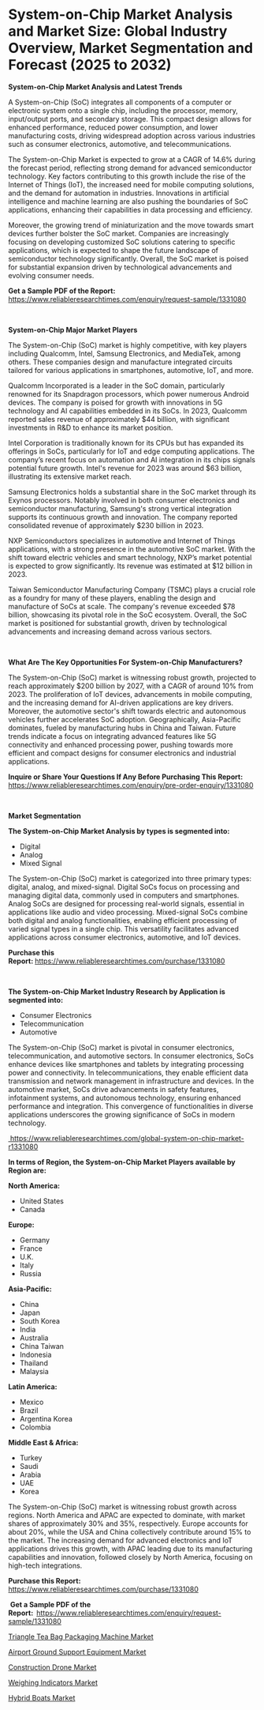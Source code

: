 <p><h1>System-on-Chip Market Analysis and Market Size: Global Industry Overview, Market Segmentation and Forecast (2025 to 2032)</h1></p><p><strong>System-on-Chip Market Analysis and Latest Trends</strong></p>
<p><p>A System-on-Chip (SoC) integrates all components of a computer or electronic system onto a single chip, including the processor, memory, input/output ports, and secondary storage. This compact design allows for enhanced performance, reduced power consumption, and lower manufacturing costs, driving widespread adoption across various industries such as consumer electronics, automotive, and telecommunications.</p><p>The System-on-Chip Market is expected to grow at a CAGR of 14.6% during the forecast period, reflecting strong demand for advanced semiconductor technology. Key factors contributing to this growth include the rise of the Internet of Things (IoT), the increased need for mobile computing solutions, and the demand for automation in industries. Innovations in artificial intelligence and machine learning are also pushing the boundaries of SoC applications, enhancing their capabilities in data processing and efficiency.</p><p>Moreover, the growing trend of miniaturization and the move towards smart devices further bolster the SoC market. Companies are increasingly focusing on developing customized SoC solutions catering to specific applications, which is expected to shape the future landscape of semiconductor technology significantly. Overall, the SoC market is poised for substantial expansion driven by technological advancements and evolving consumer needs.</p></p>
<p><strong>Get a Sample PDF of the Report:&nbsp;</strong> <a href="https://www.reliableresearchtimes.com/enquiry/request-sample/1331080?utm_campaign=2771&utm_medium=2&utm_source=Github&utm_content=ia&utm_term=26032025&utm_id=system-on-chip">https://www.reliableresearchtimes.com/enquiry/request-sample/1331080</a></p>
<p>&nbsp;</p>
<p><strong>System-on-Chip Major Market Players</strong></p>
<p><p>The System-on-Chip (SoC) market is highly competitive, with key players including Qualcomm, Intel, Samsung Electronics, and MediaTek, among others. These companies design and manufacture integrated circuits tailored for various applications in smartphones, automotive, IoT, and more.</p><p>Qualcomm Incorporated is a leader in the SoC domain, particularly renowned for its Snapdragon processors, which power numerous Android devices. The company is poised for growth with innovations in 5G technology and AI capabilities embedded in its SoCs. In 2023, Qualcomm reported sales revenue of approximately $44 billion, with significant investments in R&D to enhance its market position.</p><p>Intel Corporation is traditionally known for its CPUs but has expanded its offerings in SoCs, particularly for IoT and edge computing applications. The company’s recent focus on automation and AI integration in its chips signals potential future growth. Intel's revenue for 2023 was around $63 billion, illustrating its extensive market reach.</p><p>Samsung Electronics holds a substantial share in the SoC market through its Exynos processors. Notably involved in both consumer electronics and semiconductor manufacturing, Samsung's strong vertical integration supports its continuous growth and innovation. The company reported consolidated revenue of approximately $230 billion in 2023.</p><p>NXP Semiconductors specializes in automotive and Internet of Things applications, with a strong presence in the automotive SoC market. With the shift toward electric vehicles and smart technology, NXP’s market potential is expected to grow significantly. Its revenue was estimated at $12 billion in 2023.</p><p>Taiwan Semiconductor Manufacturing Company (TSMC) plays a crucial role as a foundry for many of these players, enabling the design and manufacture of SoCs at scale. The company's revenue exceeded $78 billion, showcasing its pivotal role in the SoC ecosystem. Overall, the SoC market is positioned for substantial growth, driven by technological advancements and increasing demand across various sectors.</p></p>
<p>&nbsp;</p>
<p><strong>What Are The Key Opportunities For System-on-Chip Manufacturers?</strong></p>
<p><p>The System-on-Chip (SoC) market is witnessing robust growth, projected to reach approximately $200 billion by 2027, with a CAGR of around 10% from 2023. The proliferation of IoT devices, advancements in mobile computing, and the increasing demand for AI-driven applications are key drivers. Moreover, the automotive sector's shift towards electric and autonomous vehicles further accelerates SoC adoption. Geographically, Asia-Pacific dominates, fueled by manufacturing hubs in China and Taiwan. Future trends indicate a focus on integrating advanced features like 5G connectivity and enhanced processing power, pushing towards more efficient and compact designs for consumer electronics and industrial applications.</p></p>
<p><strong>Inquire or Share Your Questions If Any Before Purchasing This Report:</strong> <a href="https://www.reliableresearchtimes.com/enquiry/pre-order-enquiry/1331080?utm_campaign=2771&utm_medium=2&utm_source=Github&utm_content=ia&utm_term=26032025&utm_id=system-on-chip">https://www.reliableresearchtimes.com/enquiry/pre-order-enquiry/1331080</a></p>
<p>&nbsp;</p>
<p><strong>Market Segmentation</strong></p>
<p><strong>The System-on-Chip Market Analysis by types is segmented into:</strong></p>
<p><ul><li>Digital</li><li>Analog</li><li>Mixed Signal</li></ul></p>
<p><p>The System-on-Chip (SoC) market is categorized into three primary types: digital, analog, and mixed-signal. Digital SoCs focus on processing and managing digital data, commonly used in computers and smartphones. Analog SoCs are designed for processing real-world signals, essential in applications like audio and video processing. Mixed-signal SoCs combine both digital and analog functionalities, enabling efficient processing of varied signal types in a single chip. This versatility facilitates advanced applications across consumer electronics, automotive, and IoT devices.</p></p>
<p><strong>Purchase this Report:&nbsp;</strong><a href="https://www.reliableresearchtimes.com/purchase/1331080?utm_campaign=2771&utm_medium=2&utm_source=Github&utm_content=ia&utm_term=26032025&utm_id=system-on-chip">https://www.reliableresearchtimes.com/purchase/1331080</a></p>
<p>&nbsp;</p>
<p><strong>The System-on-Chip Market Industry Research by Application is segmented into:</strong></p>
<p><ul><li>Consumer Electronics</li><li>Telecommunication</li><li>Automotive</li></ul></p>
<p><p>The System-on-Chip (SoC) market is pivotal in consumer electronics, telecommunication, and automotive sectors. In consumer electronics, SoCs enhance devices like smartphones and tablets by integrating processing power and connectivity. In telecommunications, they enable efficient data transmission and network management in infrastructure and devices. In the automotive market, SoCs drive advancements in safety features, infotainment systems, and autonomous technology, ensuring enhanced performance and integration. This convergence of functionalities in diverse applications underscores the growing significance of SoCs in modern technology.</p></p>
<p><a href="https://www.reliableresearchtimes.com/global-system-on-chip-market-r1331080?utm_campaign=2771&utm_medium=2&utm_source=Github&utm_content=ia&utm_term=26032025&utm_id=system-on-chip">&nbsp;https://www.reliableresearchtimes.com/global-system-on-chip-market-r1331080</a></p>
<p><strong>In terms of Region, the System-on-Chip Market Players available by Region are:</strong></p>
<p>
    <p> <strong> North America: </strong>
        <ul>
            <li>United States</li>
            <li>Canada</li>
        </ul>
        </p> 
    <p> <strong> Europe: </strong>
        <ul>
            <li>Germany</li>
            <li>France</li>
            <li>U.K.</li>
            <li>Italy</li>
            <li>Russia</li>
        </ul>
        </p> 
    <p> <strong> Asia-Pacific: </strong>
        <ul>
            <li>China</li>
            <li>Japan</li>
            <li>South Korea</li>
            <li>India</li>
            <li>Australia</li>
            <li>China Taiwan</li>
            <li>Indonesia</li>
            <li>Thailand</li>
            <li>Malaysia</li>
        </ul>
        </p> 
    <p> <strong> Latin America: </strong>
        <ul>
            <li>Mexico</li>
            <li>Brazil</li>
            <li>Argentina Korea</li>
            <li>Colombia</li>
        </ul>
        </p> 
    <p> <strong> Middle East & Africa: </strong>
        <ul>
            <li>Turkey</li>
            <li>Saudi</li>
            <li>Arabia</li>
            <li>UAE</li>
            <li>Korea</li>
        </ul>
    </p>
    </p>
<p><p>The System-on-Chip (SoC) market is witnessing robust growth across regions. North America and APAC are expected to dominate, with market shares of approximately 30% and 35%, respectively. Europe accounts for about 20%, while the USA and China collectively contribute around 15% to the market. The increasing demand for advanced electronics and IoT applications drives this growth, with APAC leading due to its manufacturing capabilities and innovation, followed closely by North America, focusing on high-tech integrations.</p></p>
<p><strong>Purchase this Report: </strong><a href="https://www.reliableresearchtimes.com/purchase/1331080?utm_campaign=2771&utm_medium=2&utm_source=Github&utm_content=ia&utm_term=26032025&utm_id=system-on-chip">https://www.reliableresearchtimes.com/purchase/1331080</a></p>
<p>&nbsp;<strong>Get a Sample PDF of the Report:&nbsp;&nbsp;</strong><a href="https://www.reliableresearchtimes.com/enquiry/request-sample/1331080?utm_campaign=2771&utm_medium=2&utm_source=Github&utm_content=ia&utm_term=26032025&utm_id=system-on-chip">https://www.reliableresearchtimes.com/enquiry/request-sample/1331080</a></p>
<p><strong></strong></p>
<p><p><a href="https://www.linkedin.com/pulse/triangle-tea-bag-packaging-machine-market-size-analysis-quantitative-i7zxf?utm_campaign=2771&utm_medium=2&utm_source=Github&utm_content=ia&utm_term=26032025&utm_id=system-on-chip">Triangle Tea Bag Packaging Machine Market</a></p><p><a href="https://www.linkedin.com/pulse/airport-ground-support-equipment-market-size-growing-cagr-117-fzylf?utm_campaign=2771&utm_medium=2&utm_source=Github&utm_content=ia&utm_term=26032025&utm_id=system-on-chip">Airport Ground Support Equipment Market</a></p><p><a href="https://www.linkedin.com/pulse/market-size-trends-construction-drone-48-cagr-expected-from-uicvf?utm_campaign=2771&utm_medium=2&utm_source=Github&utm_content=ia&utm_term=26032025&utm_id=system-on-chip">Construction Drone Market</a></p><p><a href="https://www.linkedin.com/pulse/discovering-weighing-indicatorsmarkets-types-applications-tj3vf?utm_campaign=2771&utm_medium=2&utm_source=Github&utm_content=ia&utm_term=26032025&utm_id=system-on-chip">Weighing Indicators Market</a></p><p><a href="https://www.linkedin.com/pulse/hybrid-boats-market-in-depth-report-size-share-strong-cagr-42-gwtyf?utm_campaign=2771&utm_medium=2&utm_source=Github&utm_content=ia&utm_term=26032025&utm_id=system-on-chip">Hybrid Boats Market</a></p></p>
